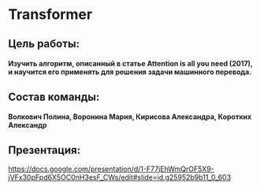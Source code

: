 # Transformer

## Цель работы:
#### Изучить алгоритм, описанный в статье Attention is all you need (2017), и научится его применять для решения задачи машинного перевода.
 
## Cостав команды:
#### Волкович Полина, Воронина Мария, Кирисова Александра, Коротких Александр

## Презентация:
https://docs.google.com/presentation/d/1-F77jEhWmQrOF5X9-jVFx30pFpd6X5OC0nH3esF_CWs/edit#slide=id.g25952b9b11_0_603
